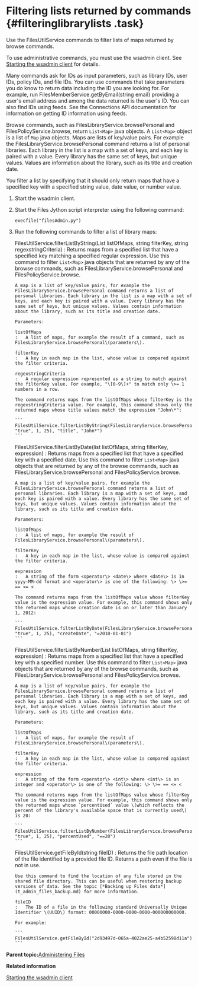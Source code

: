 # Filtering lists returned by commands {#filteringlibrarylists .task}

Use the FilesUtilService commands to filter lists of maps returned by browse commands.

To use administrative commands, you must use the wsadmin client. See [Starting the wsadmin client](t_admin_wsadmin_starting.md) for details.

Many commands ask for IDs as input parameters, such as library IDs, user IDs, policy IDs, and file IDs. You can use commands that take parameters you do know to return data including the ID you are looking for. For example, run FilesMemberService.getByEmail\(string email\) providing a user's email address and among the data returned is the user's ID. You can also find IDs using feeds. See the Connections API documentation for information on getting ID information using feeds.

Browse commands, such as FilesLibraryService.browsePersonal and FilesPolicyService.browse, return `List<Map>` java objects. A `List<Map>` object is a list of `Map` java objects. Maps are lists of key/value pairs. For example the FilesLibraryService.browsePersonal command returns a list of personal libraries. Each library in the list is a map with a set of keys, and each key is paired with a value. Every library has the same set of keys, but unique values. Values are information about the library, such as its title and creation date.

You filter a list by specifying that it should only return maps that have a specified key with a specified string value, date value, or number value.

1.  Start the wsadmin client.

2.  Start the Files Jython script interpreter using the following command:

    ```
    execfile("filesAdmin.py")
    ```

3.  Run the following commands to filter a list of library maps:

    FilesUtilService.filterListByString\(List listOfMaps, string filterKey, string regexstringCriteria\)
    :   Returns maps from a specified list that have a specified key matching a specified regular expression. Use this command to filter `List<Map>` java objects that are returned by any of the browse commands, such as FilesLibraryService.browsePersonal and FilesPolicyService.browse.

        A map is a list of key/value pairs, for example the FilesLibraryService.browsePersonal command returns a list of personal libraries. Each library in the list is a map with a set of keys, and each key is paired with a value. Every library has the same set of keys, but unique values. Values contain information about the library, such as its title and creation date.

        Parameters:

        listOfMaps
        :   A list of maps, for example the result of a command, such as FilesLibraryService.browsePersonal\(parameters\).

        filterKey
        :   A key in each map in the list, whose value is compared against the filter criteria.

        regexstringCriteria
        :   A regular expression represented as a string to match against the filterKey value. For example, "\[0-9\]+" to match only \>= 1 numbers in a row.

        The command returns maps from the listOfMaps whose filterKey is the regexstringCriteria value. For example, this command shows only the returned maps whose title values match the expression "John\*":

        ```
        FilesUtilService.filterListByString(FilesLibraryService.browsePersonal("title", "true", 1, 25), "title", "John*")
        ```

    FilesUtilService.filterListByDate\(list listOfMaps, string filterKey, expression\)
    :   Returns maps from a specified list that have a specified key with a specified date. Use this command to filter `List<Map>` java objects that are returned by any of the browse commands, such as FilesLibraryService.browsePersonal and FilesPolicyService.browse.

        A map is a list of key/value pairs, for example the FilesLibraryService.browsePersonal command returns a list of personal libraries. Each library is a map with a set of keys, and each key is paired with a value. Every library has the same set of keys, but unique values. Values contain information about the library, such as its title and creation date.

        Parameters:

        listOfMaps
        :   A list of maps, for example the result of FilesLibraryService.browsePersonal\(parameters\).

        filterKey
        :   A key in each map in the list, whose value is compared against the filter criteria.

        expression
        :   A string of the form <operator\> <date\> where <date\> is in yyyy-MM-dd format and <operator\> is one of the following: \> \>= == <= <

        The command returns maps from the listOfMaps value whose filterKey value is the expression value. For example, this command shows only the returned maps whose creation date is on or later than January 1, 2012:

        ```
        FilesUtilService.filterListByDate(FilesLibraryService.browsePersonal("title", "true", 1, 25), "createDate", "=2010-01-01")
        ```

    FilesUtilService.filterListByNumber\(List listOfMaps, string filterKey, expression\)
    :   Returns maps from a specified list that have a specified key with a specified number. Use this command to filter `List<Map>` java objects that are returned by any of the browse commands, such as FilesLibraryService.browsePersonal and FilesPolicyService.browse.

        A map is a list of key/value pairs, for example the FilesLibraryService.browsePersonal command returns a list of personal libraries. Each library is a map with a set of keys, and each key is paired with a value. Every library has the same set of keys, but unique values. Values contain information about the library, such as its title and creation date.

        Parameters:

        listOfMaps
        :   A list of maps, for example the result of FilesLibraryService.browsePersonal\(parameters\).

        filterKey
        :   A key in each map in the list, whose value is compared against the filter criteria.

        expression
        :   A string of the form <operator\> <int\> where <int\> is an integer and <operator\> is one of the following: \> \>= == <= <

        The command returns maps from the listOfMaps value whose filterKey value is the expression value. For example, this command shows only the returned maps whose `percentUsed` value \(which reflects the percent of the library's available space that is currently used\) is 20:

        ```
        FilesUtilService.filterListByNumber(FilesLibraryService.browsePersonal("title", "true", 1, 25), "percentUsed", "==20")
        ```

    FilesUtilService.getFileById\(string fileID\)
    :   Returns the file path location of the file identified by a provided file ID. Returns a path even if the file is not in use.

        Use this command to find the location of any file stored in the shared file directory. This can be useful when restoring backup versions of data. See the topic [*Backing up Files data*](t_admin_files_backup.md) for more information.

        fileID
        :   The ID of a file in the following standard Universally Unique Identifier \(UUID\) format: 00000000-0000-0000-0000-000000000000.

        For example:

        ```
        FilesUtilService.getFileById("2d93497d-065a-4022ae25-a4b52598d11a")
        ```


**Parent topic:**[Administering Files](../admin/c_admin_files_overview.md)

**Related information**  


[Starting the wsadmin client](../admin/t_admin_wsadmin_starting.md)

